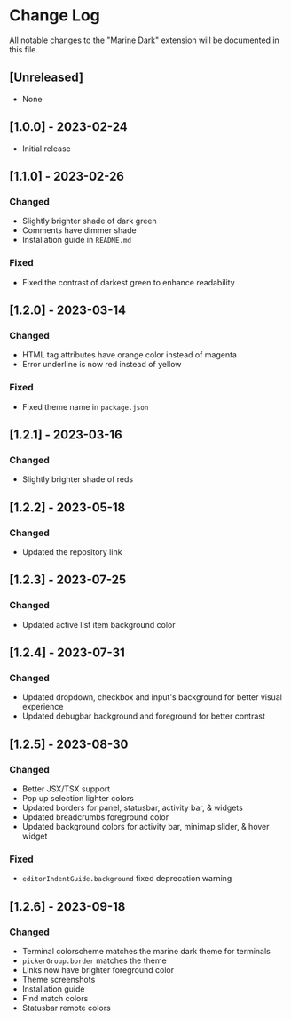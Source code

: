 # Change Log

All notable changes to the "Marine Dark" extension will be documented in this file.

## [Unreleased]

- None

## [1.0.0] - 2023-02-24

- Initial release

## [1.1.0] - 2023-02-26

### Changed

- Slightly brighter shade of dark green
- Comments have dimmer shade
- Installation guide in `README.md`

### Fixed

- Fixed the contrast of darkest green to enhance readability

## [1.2.0] - 2023-03-14

### Changed

- HTML tag attributes have orange color instead of magenta
- Error underline is now red instead of yellow

### Fixed

- Fixed theme name in `package.json`

## [1.2.1] - 2023-03-16

### Changed

- Slightly brighter shade of reds

## [1.2.2] - 2023-05-18

### Changed

- Updated the repository link

## [1.2.3] - 2023-07-25

### Changed

- Updated active list item background color

## [1.2.4] - 2023-07-31

### Changed

- Updated dropdown, checkbox and input's background for better visual experience
- Updated debugbar background and foreground for better contrast

## [1.2.5] - 2023-08-30

### Changed

- Better JSX/TSX support
- Pop up selection lighter colors
- Updated borders for panel, statusbar, activity bar, & widgets
- Updated breadcrumbs foreground color
- Updated background colors for activity bar, minimap slider, & hover widget

### Fixed

- `editorIndentGuide.background` fixed deprecation warning

## [1.2.6] - 2023-09-18

### Changed

- Terminal colorscheme matches the marine dark theme for terminals
- `pickerGroup.border` matches the theme
- Links now have brighter foreground color
- Theme screenshots
- Installation guide
- Find match colors
- Statusbar remote colors
